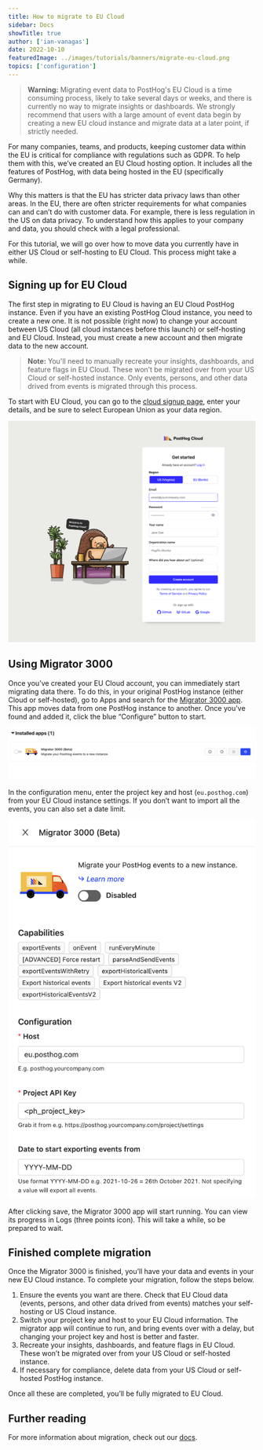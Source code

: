 ```yaml
---
title: How to migrate to EU Cloud
sidebar: Docs
showTitle: true
author: ['ian-vanagas']
date: 2022-10-10
featuredImage: ../images/tutorials/banners/migrate-eu-cloud.png
topics: ['configuration']
---
```


> **Warning:** Migrating event data to PostHog's EU Cloud is a time consuming process, likely to take several days or weeks, and there is currently no way to migrate insights or dashboards. We strongly recommend that users with a large amount of event data begin by creating a new EU cloud instance and migrate data at a later point, if strictly needed. 

For many companies, teams, and products, keeping customer data within the EU is critical for compliance with regulations such as GDPR. To help them with this, we’ve created an EU Cloud hosting option. It includes all the features of PostHog, with data being hosted in the EU (specifically Germany).

Why this matters is that the EU has stricter data privacy laws than other areas. In the EU, there are often stricter requirements for what companies can and can’t do with customer data. For example, there is less regulation in the US on data privacy. To understand how this applies to your company and data, you should check with a legal professional.

For this tutorial, we will go over how to move data you currently have in either US Cloud or self-hosting to EU Cloud. This process might take a while.

## Signing up for EU Cloud

The first step in migrating to EU Cloud is having an EU Cloud PostHog instance. Even if you have an existing PostHog Cloud instance, you need to create a new one. It is not possible (right now) to change your account between US Cloud (all cloud instances before this launch) or self-hosting and EU Cloud. Instead, you must create a new account and then migrate data to the new account.

> **Note:** You'll need to manually recreate your insights, dashboards, and feature flags in EU Cloud. These won’t be migrated over from your US Cloud or self-hosted instance. Only events, persons, and other data drived from events is migrated through this process.

To start with EU Cloud, you can go to the [cloud signup page](https://app.posthog.com/signup), enter your details, and be sure to select European Union as your data region.

![EU Cloud signup](../images/tutorials/migrate-eu-cloud/signup.png)

## Using Migrator 3000

Once you’ve created your EU Cloud account, you can immediately start migrating data there. To do this, in your original PostHog instance (either Cloud or self-hosted), go to Apps and search for the [Migrator 3000 app](/docs/apps/migrator-3000). This app moves data from one PostHog instance to another. Once you've found and added it, click the blue “Configure” button to start.

![Migrator 3000 app](../images/tutorials/migrate-eu-cloud/migrator-app.png)

In the configuration menu, enter the project key and host (`eu.posthog.com`) from your EU Cloud instance settings. If you don’t want to import all the events, you can also set a date limit.

![Migrator 3000 config](../images/tutorials/migrate-eu-cloud/migrator-config.png)

After clicking save, the Migrator 3000 app will start running. You can view its progress in Logs (three points icon). This will take a while, so be prepared to wait.

## Finished complete migration

Once the Migrator 3000 is finished, you’ll have your data and events in your new EU Cloud instance. To complete your migration, follow the steps below. 

1. Ensure the events you want are there. Check that EU Cloud data (events, persons, and other data drived from events) matches your self-hosting or US Cloud instance.
2. Switch your project key and host to your EU Cloud information. The migrator app will continue to run, and bring events over with a delay, but changing your project key and host is better and faster.
3. Recreate your insights, dashboards, and feature flags in EU Cloud. These won’t be migrated over from your US Cloud or self-hosted instance.
4. If necessary for compliance, delete data from your US Cloud or self-hosted PostHog instance.

Once all these are completed, you’ll be fully migrated to EU Cloud.

## Further reading

For more information about migration, check out our [docs](/docs/migrate/migrate-between-cloud-and-self-hosted).
